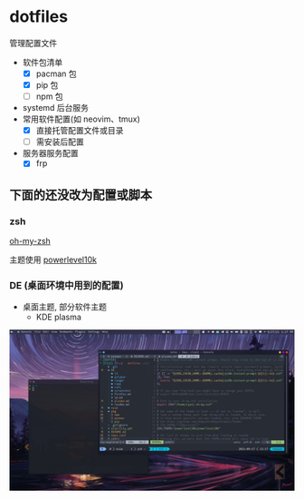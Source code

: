# dotfiles

管理配置文件

- 软件包清单
    - [x] pacman 包
    - [x] pip 包
    - [ ] npm 包
- systemd 后台服务
- 常用软件配置(如 neovim、tmux)
    - [x] 直接托管配置文件或目录
    - [ ] 需安装后配置
- 服务器服务配置
    - [x] frp

## 下面的还没改为配置或脚本

### zsh

[oh-my-zsh](https://github.com/robbyrussell/oh-my-zsh)

主题使用 [powerlevel10k](https://github.com/romkatv/powerlevel10k)

### DE (桌面环境中用到的配置)

- 桌面主题, 部分软件主题
    - KDE plasma

![screenshot](./DE/screenshot/desktop.png)

